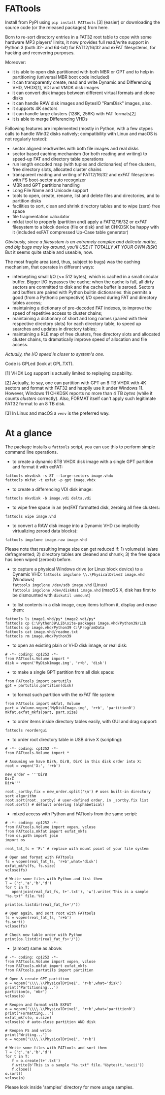 FATtools
========

Install from PyPI using `pip install FATtools` [3] (easier) or downloading the source code (or the released packages) from here.

Born to re-sort directory entries in a FAT32 root table to cope with some hardware MP3 players' limits, it now provides full read/write support in Python 3 (both 32- and 64-bit) for FAT12/16/32 and exFAT filesystems, for hacking and recovering purposes.

Moreover:
- it is able to open disk partitioned with both MBR or GPT and to help in partitioning (universal MBR boot code included)
- it can transparently create, read and write Dynamic and Differencing VHD, VHDX[1], VDI and VMDK disk images
- it can convert disk images between different virtual formats and clone disks
- it can handle RAW disk images and BytesIO "RamDisk" images, also.
- it supports 4K sectors
- it can handle large clusters (128K, 256K) with FAT formats[2]
- it is able to merge Differencing VHDs

Following features are implemented (mostly in Python, with a few ctypes calls to handle Win32 disks natively; compatibility with Linux and macOS is not regularly tested):
- sector aligned read/writes with both file images and real disks
- sector based caching mechanism (for both reading and writing) to speed-up FAT and directory table operations
- run length encoded map (with tuples and dictionaries) of free clusters, free directory slots, allocated cluster chains
- transparent reading and writing of FAT12/16/32 and exFAT filesystems with FS boot-sector auto recognizer
- MBR and GPT partitions handling
- Long File Name and Unicode support
- tools to open, create, rename, list and delete files and directories, and to partition disks
- facilities to sort, clean and shrink directory tables and to wipe (zero) free space
- file fragmentation calculator
- mkfat tool to properly (partition and) apply a FAT12/16/32 or exFAT filesystem to a block device (file or disk) and let CHKDSK be happy with it (included exFAT compressed Up-Case table generator)

*Obviously, since a filesystem is an extremely complex and delicate matter, and big bugs may lay around, you'll USE IT TOTALLY AT YOUR OWN RISK!* But it seems quite stable and useable, now.

The most fragile area (and, thus, subject to bugs) was the caching mechanism, that operates in different ways:
- intercepting small I/O (<= 512 bytes), which is cached in a small circular buffer. Bigger I/O bypasses the cache; when the cache is full, all dirty sectors are committed to disk and the cache buffer is zeroed. Sectors and buffers are paired with Python builtin dictionaries: this permits a good (from a Pythonic perspective) I/O speed during FAT and directory tables access;
- maintaining a dictionary of pre-decoded FAT indexes, to improve the speed of repetitive access to cluster chains;
- maintaining a dictionary of short and long names (paired with their respective directory slots) for each directory table, to speed up searches and updates in directory tables;
- maintaining a RLE map of free clusters, free directory slots and allocated cluster chains, to dramatically improve speed of allocation and file access. 

*Actually, the I/O speed is closer to system's one.*

Code is GPLed (look at GPL.TXT).
  
  
[1] VHDX Log support is actually limited to replaying capability.
  
[2] Actually, to say, one can partition with GPT an 8 TB VHDX with 4K sectors and format with FAT32 and happily use it under Windows 11. However, Windows 11 CHKDSK reports no more than 4 TB _bytes_ (while it counts _clusters_ correctly). Also, FORMAT itself can't apply such legitimate FAT32 format to an 8 TB disk.

[3] In Linux and macOS a `venv` is the preferred way.



# At a glance

The package installs a `fattools` script, you can use this to perform simple command line operations.

- to create a dynamic 8TB VHDX disk image with a single GPT partition and format it with exFAT:
```
fattools mkvdisk -s 8T --large-sectors image.vhdx
fattools mkfat -t exfat -p gpt image.vhdx
```

- to create a differencing VDI disk image:
```
fattools mkvdisk -b image.vdi delta.vdi
```

- to wipe free space in an (ex)FAT formatted disk, zeroing all free clusters:
```
fattools wipe image.vhd
```

- to convert a RAW disk image into a Dynamic VHD (so implicitly virtualizing zeroed data blocks):
```
fattools imgclone image.raw image.vhd
```
Please note that resulting image size can get reduced if: 1) volume(s) is/are defragmented; 2) directory tables are cleaned and shrunk; 3) the free space has been wiped (zeroed) before.

- to capture a physical Windows drive (or Linux block device) to a Dynamic VHD:
`fattools imgclone \\.\PhysicalDrive2 image.vhd` (Windows)   
`fattools imgclone /dev/sdb image.vhd` (Linux)   
`fattools imgclone /dev/disk0s1 image.vhd` (macOS X, disk has first to be dismounted with `diskutil unmount`)

- to list contents in a disk image, copy items to/from it, display and erase them:
```
fattools ls image1.vhd/py* image2.vdi/py*
fattools cp C:\Python39\Lib\site-packages image.vhd/Python39/Lib
fattools cp image.vhd/Python39 C:\ProgramData
fattools cat image.vhd/readme.txt
fattools rm image.vhd/Python39
```

- to open an existing plain or VHD disk image, or real disk:
```
# -*- coding: cp1252 -*-
from FATtools.Volume import *
disk = vopen('MyDiskImage.img', 'r+b', 'disk')
```

- to make a single GPT partition from all disk space:
```
from FATtools import partutils
gpt = partutils.partition(disk)
```

- to format such partition with the exFAT file system:
```
from FATtools import mkfat, Volume
part = Volume.vopen('MyDiskImage.img', 'r+b', 'partition0')
mkfat.exfat_mkfs(part, part.size)
```

- to order items inside directory tables easily, with GUI and drag support:
```
fattools reordergui
```

- to order root directory table in USB drive X (scripting):
```
# -*- coding: cp1252 -*-
from FATtools.Volume import *

# Assuming we have DirA, DirB, DirC in this disk order into X:
root = vopen('X:', 'r+b')

new_order = '''DirB
DirC
DirA'''

root._sortby.fix = new_order.split('\n') # uses built-in directory sort algorithm
root.sort(root._sortby) # user-defined order, in _sortby.fix list
root.sort() # default ordering (alphabetical)
```

- mixed access with Python and FATtools from the same script:
```
# -*- coding: cp1252 -*-
from FATtools.Volume import vopen, vclose
from FATtools.mkfat import exfat_mkfs
from os.path import join
import os

real_fat_fs = 'F:' # replace with mount point of your file system

# Open and format with FATtools
fs = vopen(real_fat_fs, 'r+b',what='disk')
exfat_mkfs(fs, fs.size)
vclose(fs)

# Write some files with Python and list them
T = ('c','a','b','d')
for t in T:
   open(join(real_fat_fs, t+'.txt'), 'w').write('This is a sample "%s.txt" file.'%t)

print(os.listdir(real_fat_fs+'/'))

# Open again, and sort root with FATtools
fs = vopen(real_fat_fs, 'r+b')
fs.sort()
vclose(fs)

# Check new table order with Python
print(os.listdir(real_fat_fs+'/'))
```

- (almost) same as above:
```
# -*- coding: cp1252 -*-
from FATtools.Volume import vopen, vclose
from FATtools.mkfat import exfat_mkfs
from FATtools.partutils import partition

# Open & create GPT partition
o = vopen('\\\\.\\PhysicalDrive1', 'r+b',what='disk')
print('Partitioning...')
partition(o, 'mbr')
vclose(o)

# Reopen and format with EXFAT
o = vopen('\\\\.\\PhysicalDrive1', 'r+b',what='partition0')
print('Formatting...')
exfat_mkfs(o, o.size)
vclose(o) # auto-close partition AND disk

# Reopen FS and write
print('Writing...')
o = vopen('\\\\.\\PhysicalDrive1', 'r+b')

# Write some files with FATtools and sort them
T = ('c','a','b','d')
for t in T:
   f = o.create(t+'.txt')
   f.write(b'This is a sample "%s.txt" file.'%bytes(t,'ascii'))
   f.close()
o.sort()
vclose(o)
```

Please look inside 'samples' directory for more usage samples.